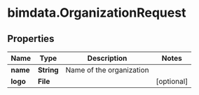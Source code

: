 # bimdata.OrganizationRequest

## Properties

Name | Type | Description | Notes
------------ | ------------- | ------------- | -------------
**name** | **String** | Name of the organization | 
**logo** | **File** |  | [optional] 


